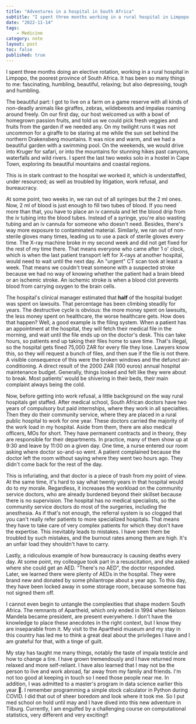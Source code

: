 ```yaml
---
title: "Adventures in a hospital in South Africa"
subtitle: "I spent three months working in a rural hospital in Limpopo, the poorest province of South Africa."
date: "2022-11-14"
tags:
    - Medicine
category: note
layout: post
toc: false
published: true
---
```


I spent three months doing an elective rotation, working in a rural hospital in Limpopo, the poorest province of South Africa. It has been so many things to me: fascinating, humbling, beautiful, relaxing; but also depressing, tough and humbling. 

The beautiful part: I got to live on a farm on a game reserve with all kinds of non-deadly animals like giraffes, zebras, wildebeests and impalas roaming around freely. On our first day, our host welcomed us with a bowl of homegrown passion fruits, and told us we could pick fresh veggies and fruits from the garden if we needed any. On my twilight runs it was not uncommon for a giraffe to be staring at me while the sun set behind the northern Drakensberg mountains. It was nice and warm, and we had a beautiful garden with a swimming pool. On the weekends, we would drive into Kruger for safari, or into the mountains for stunning hikes past canyons, waterfalls and wild rivers. I spent the last two weeks solo in a hostel in Cape Town, exploring its beautiful mountains and coastal regions. 

This is in stark contrast to the hospital we worked it, which is understaffed, under resourced; as well as troubled by litigation, work refusal, and bureaucracy. 

At some point, two weeks in, we ran out of all syringes but the 2 ml ones. Now, 2 ml of blood is just enough to fill two tubes of blood. If you need more than that, you have to place an iv cannula and let the blood drip from the iv tubing into the blood tubes. Instead of a syringe, you're also wasting tubing and an iv cannula for someone who doesn't need. Besides, there's way more exposure to contaminated material. Similarly, we ran out of non-sterile gloves many times, leading us to use a pack of sterile gloves every time. The X-ray machine broke in my second week and did not get fixed for the rest of my time there. That means everyone who came after 1 o' clock, which is when the last patient transport left for X-rays at another hospital, would need to wait until the next day. An "urgent" CT scan took at least a week. That means we couldn't treat someone with a suspected stroke because we had no way of knowing whether the patient had a brain bleed or an ischemic stroke. An ischemic stroke  is when a blood clot prevents blood from carrying oxygen to the brain cells. 

The hospital's clinical manager estimated that **half** of the hospital budget was spent on lawsuits. That percentage has been climbing steadily for years. The destructive cycle is obvious: the more money spent on lawsuits, the less money spent on healthcare,  the worse healthcare gets. How does that happen? Well, a good example is the filing system. When a patient has an appointment at the hospital, they will fetch their medical file in the morning, and  wait until the file ends up on the doctor's desk. This can take hours, so patients end up taking their files home to save time. That's illegal, so the hospital gets fined 75,000 ZAR for every file they lose. Lawyers know this, so they will request a bunch of files, and then sue if the file is not there. A visible consequence of this were the broken windows and the defunct air-conditioning.  A direct result of the 2000 ZAR (100 euros) annual hospital maintenance budget. Generally, things looked and felt like they were about to break. Most patients' would be shivering in their beds, their main complaint always being the cold. 

Now, before getting into work refusal, a little background on the way rural hospitals get staffed. After medical school, South African doctors have two years of compulsory but paid internships, where they work in all specialties. Then they do their community service, where they are placed in a rural public hospital to work for one year. These doctors carried the majority of the work load in my hospital. Aside from them, there are also medical officers, MOs for short. They have permanent contracts and in theory, they are responsible for their departments. In practice, many of them show up at 9:30 and leave by 11:00 on a given day. One time, a nurse entered our room asking where doctor so-and-so went. A patient  complained because the doctor left the room without saying where they went two hours ago. They didn't come back for the rest of the day. 

This is infuriating, and that doctor is a piece of trash from my point of view. At the same time, it's hard to say what twenty years in that hospital would do to *my* morale. Regardless, it increases the workload on the community service doctors, who are already burdened beyond their skillset because there is no supervision. The hospital has no medical specialists, so the community service doctors do most of the surgeries, including the anesthesia. As if that's not enough, the referral system is so clogged that you can't really refer patients to more specialized hospitals. That means they have to take care of very complex patients for which they don't have the expertise. This inevitably leads to mistakes. I have seen them be troubled by such mistakes, and the burnout rates among them are high. It's an unfair load they shouldn't have to carry. 

Lastly, a ridiculous example of how bureaucracy is causing deaths every day. At some point, my colleague took part in a resuscitation, and she asked where she could get an AED. "There's no AED", the doctor responded. Later, we learned there were plenty of AEDs in the hospital. They were brand new and donated by some philantrope about a year ago. To this day, they have been locked away in some storage room, because someone has not signed them off. 

I cannot even begin to untangle the complexities that shape modern South Africa. The remnants of Apartheid, which only ended in 1994 when Nelson Mandela became president, are present everywhere. I don't have the knowledge to place these anecdotes in the right context, but I know they are inseparable from it. My visit to the Apartheid museum and my stay in this country has led me to think a great deal about the privileges I have and I am grateful for that, with a tinge of guilt.  

My stay has taught me many things, notably the taste of impala testicle and how to change a tire. I have grown tremendously and I have returned more relaxed and more self-reliant. I have also learned that I may not be the person to live and work abroad, far away from my family and friends. I'm not too good at keeping in touch so I need those people near me. In addition, I was admitted to a master's program in data science earlier this year 🎉. I remember programming a simple stock calculator in Python during COVID. I did that out of sheer boredom and look where it took me. So I put med school on hold until may and I have dived into this new adventure in Tilburg. Currently, I am engulfed by a challenging course on computational statistics, very different and very exciting!!
